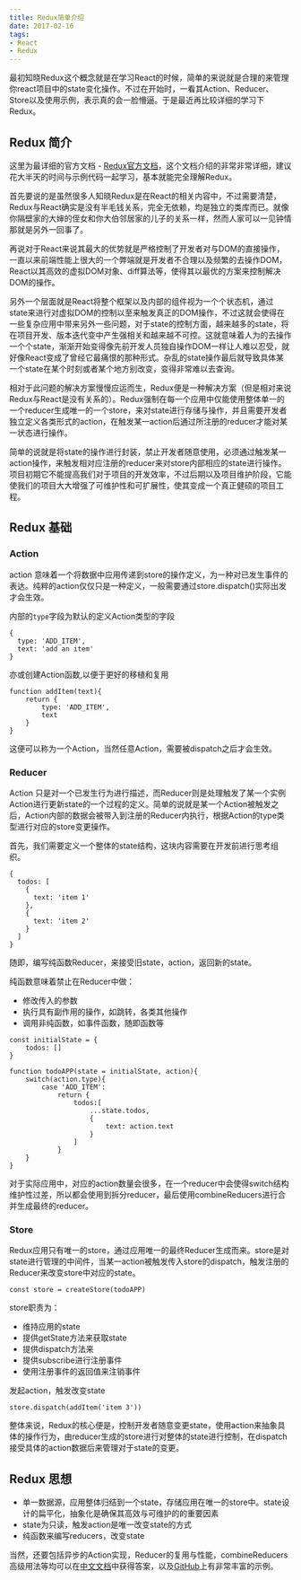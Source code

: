 ```yaml
---
title: Redux简单介绍
date: 2017-02-16
tags: 
- React
- Redux
---
```

最初知晓Redux这个概念就是在学习React的时候，简单的来说就是合理的来管理你react项目中的state变化操作。不过在开始时，一看其Action、Reducer、Store以及使用示例，表示真的会一脸懵逼。于是最近再比较详细的学习下Redux。

## Redux 简介

这里为最详细的官方文档 - [Redux官方文档](http://cn.redux.js.org//index.html)，这个文档介绍的非常非常详细，建议花大半天的时间与示例代码一起学习，基本就能完全理解Redux。

首先要说的是虽然很多人知晓Redux是在React的相关内容中，不过需要清楚，Redux与React确实是没有半毛钱关系，完全无依赖，均是独立的类库而已。就像你隔壁家的大婶的侄女和你大伯邻居家的儿子的关系一样，然而人家可以一见钟情那就是另外一回事了。

再说对于React来说其最大的优势就是严格控制了开发者对与DOM的直接操作，一直以来前端性能上很大的一个弊端就是开发者不合理以及频繁的去操作DOM，React以其高效的虚拟DOM对象、diff算法等，使得其以最优的方案来控制解决DOM的操作。

另外一个层面就是React将整个框架以及内部的组件视为一个个状态机，通过state来进行对虚拟DOM的控制以至来触发真正的DOM操作，不过这就会使得在一些复杂应用中带来另外一些问题，对于state的控制方面，越来越多的state，将在项目开发、版本迭代变中产生强相关和越来越不可控。这就意味着人为的去操作一个个state，渐渐开始变得像先前开发人员独自操作DOM一样让人难以忍受，就好像React变成了曾经它最痛恨的那种形式。杂乱的state操作最后就导致具体某一个state在某个时刻或者某个地方别改变，变得非常难以去查询。

相对于此问题的解决方案慢慢应运而生，Redux便是一种解决方案（但是相对来说Redux与React是没有关系的）。Redux强制在每一个应用中仅能使用整体单一的一个reducer生成唯一的一个store，来对state进行存储与操作，并且需要开发者独立定义各类形式的action，在触发某一action后通过所注册的reducer才能对某一状态进行操作。

简单的说就是将state的操作进行封装，禁止开发者随意使用，必须通过触发某一action操作，来触发相对应注册的reducer来对store内部相应的state进行操作。项目初期它不能提高我们对于项目的开发效率，不过后期以及项目维护阶段，它能使我们的项目大大增强了可维护性和可扩展性，使其变成一个真正健硕的项目工程。

## Redux 基础

### Action

action 意味着一个将数据中应用传递到store的操作定义，为一种对已发生事件的表达。纯粹的action仅仅只是一种定义，一般需要通过store.dispatch()实际出发才会生效。

内部的`type`字段为默认的定义Action类型的字段

```
{
  type: 'ADD_ITEM',
  text: 'add an item'
}
```

亦或创建Action函数,以便于更好的移植和复用

```
function addItem(text){
    return {
        type: 'ADD_ITEM',
        text
    }
}
```

这便可以称为一个Action，当然任意Action，需要被dispatch之后才会生效。

### Reducer

Action 只是对一个已发生行为进行描述，而Reducer则是处理触发了某一个实例Action进行更新state的一个过程的定义。简单的说就是某一个Action被触发之后，Action内部的数据会被带入到注册的Reducer内执行，根据Action的type类型进行对应的store变更操作。

首先，我们需要定义一个整体的state结构，这块内容需要在开发前进行思考组织。

```
{
  todos: [
    {
      text: 'item 1'
    },
    {
      text: 'item 2'
    }
  ]
}
```

随即，编写纯函数Reducer，来接受旧state，action，返回新的state。

纯函数意味着禁止在Reducer中做：

- 修改传入的参数
- 执行具有副作用的操作，如跳转，各类其他操作
- 调用非纯函数，如事件函数，随即函数等

```
const initialState = {
    todos: []
}

function todoAPP(state = initialState, action){
    switch(action.type){
        case 'ADD_ITEM':
            return {
                todos:[
                    ...state.todos,
                    {
                        text: action.text
                    }
                ]
            }
    }
}
```

对于实际应用中，对应的action数量会很多，在一个reducer中会使得switch结构维护性过差，所以都会使用到拆分reducer，最后使用combineReducers进行合并生成最终的reducer。


### Store

Redux应用只有唯一的store，通过应用唯一的最终Reducer生成而来。store是对state进行管理的中间件，当某一action被触发传入store的dispatch，触发注册的Reducer来改变store中对应的state。

```
const store = createStore(todoAPP)
```

store职责为：

- 维持应用的state
- 提供getState方法来获取state
- 提供dispatch方法来
- 提供subscribe进行注册事件
- 使用注册事件的返回值来注销事件


发起action，触发改变state
```
store.dispatch(addItem('item 3'))
```

整体来说，Redux的核心便是，控制开发者随意变更state，使用action来抽象具体的操作行为，由reducer生成的store进行对整体的state进行控制，在dispatch接受具体的action数据后来管理对于state的变更。

## Redux 思想

- 单一数据源，应用整体归结到一个state，存储应用在唯一的store中。state设计的扁平化，抽象化是确保其高效与可维护的的重要因素
- state为只读，触发action是唯一改变state的方式
- 纯函数来编写reducers，改变state

当然，还要包括异步的Action实现，Reducer的复用与性能，combineReducers高级用法等均可以在[中文文档](http://cn.redux.js.org/index.html)中获得答案，以及[GitHub](https://github.com/reactjs/redux)上有非常丰富的示例。